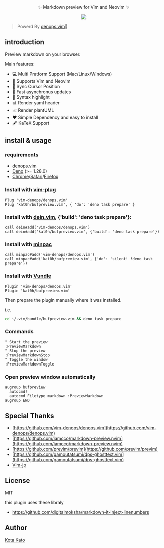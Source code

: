 <div align="center">
✨ Markdown preview for Vim and Neovim ✨

![](https://user-images.githubusercontent.com/45391880/134791644-5f69ee3e-a6ab-4d24-878b-7131dc9a3f4c.gif)

</div>

> Powerd By [denops.vim](https://github.com/vim-denops/denops.vim)🐜

## introduction

Preview markdown on your browser.

Main features:

- 💻 Multi Pratform Support (Mac/Linux/Windows)
- 🙌 Supports Vim and Neovim
- 📡 Sync Cursor Position
- 🏃 Fast asynchronus updates
- 🎨 Syntax highlight
- 📊 Render yaml header
- 📈 Render plantUML
- ❤️ Simple Dependency and easy to install
- 🖋 KaTeX Support

## install & usage

### requirements

- [denops.vim](https://github.com/vim-denops/denops.vim)
- [Deno](https://deno.land) (>= 1.28.0)
- [Chrome](https://www.google.co.jp/chrome/)/[Safari](https://www.apple.com/jp/safari/)/[Firefox](https://www.mozilla.org/ja/firefox/new/)

### Install with [vim-plug](https://github.com/junegunn/vim-plug)

```vim
Plug 'vim-denops/denops.vim'
Plug 'kat0h/bufpreview.vim', { 'do': 'deno task prepare' }
```

### Install with [dein.vim](https://github.com/Shougo/dein.vim), {'build': 'deno task prepare'}:

```vim
call dein#add('vim-denops/denops.vim')
call dein#add('kat0h/bufpreview.vim', {'build': 'deno task prepare'})
```

### Install with [minpac](https://github.com/k-takata/minpac)

```vim
call minpac#add('vim-denops/denops.vim')
call minpac#add('kat0h/bufpreview.vim', {'do': 'silent! !deno task prepare'})
```

### Install with [Vundle](https://github.com/VundleVim/Vundle.vim)

```vim
Plugin 'vim-denops/denops.vim'
Plugin 'kat0h/bufpreview.vim'
```

Then prepare the plugin manually where it was installed.

i.e.

```bash
cd ~/.vim/bundle/bufpreview.vim && deno task prepare
```

### Commands

```vim
" Start the preview
:PreviewMarkdown
" Stop the preview
:PreviewMarkdownStop
" Toggle the window
:PreviewMarkdownToggle
```

### Open preview window automatically

```vim
augroup bufpreview
  autocmd!
  autocmd Filetype markdown :PreviewMarkdown
augroup END
```

## Special Thanks

- [https://github.com/vim-denops/denops.vim](https://github.com/vim-denops/denops.vim)
- [https://github.com/iamcco/markdown-preview.nvim](https://github.com/iamcco/markdown-preview.nvim)
- [https://github.com/previm/previm](https://github.com/previm/previm)
- [https://github.com/gamoutatsumi/dps-ghosttext.vim](https://github.com/gamoutatsumi/dps-ghosttext.vim)
- [Vim-jp](https://vim-jp.org/)

## License

MIT

this plugin uses these libraly

- https://github.com/digitalmoksha/markdown-it-inject-linenumbers

## Author

[Kota Kato](https://github.com/kat0h)

